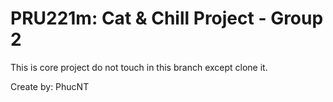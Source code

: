 # PRU221m: Cat & Chill Project - Group 2
This is core project do not touch in this branch except clone it.

Create by: PhucNT
